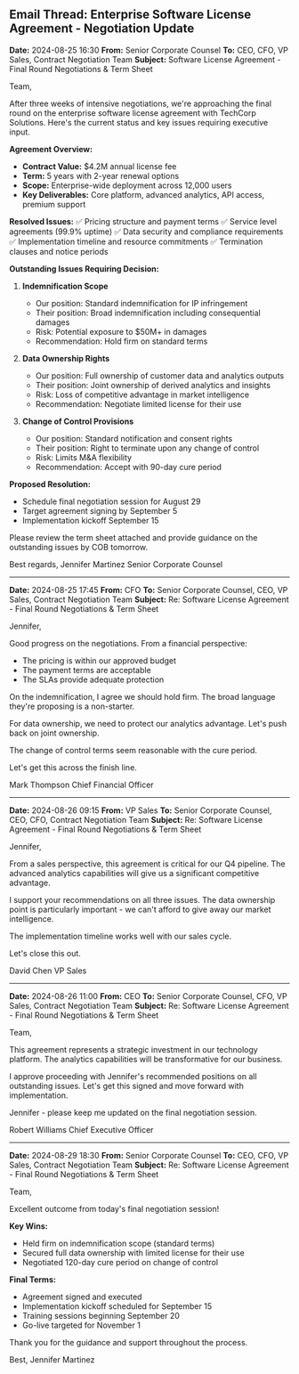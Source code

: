 ## Email Thread: Enterprise Software License Agreement - Negotiation Update

**Date:** 2024-08-25 16:30
**From:** Senior Corporate Counsel
**To:** CEO, CFO, VP Sales, Contract Negotiation Team
**Subject:** Software License Agreement - Final Round Negotiations & Term Sheet

Team,

After three weeks of intensive negotiations, we're approaching the final round on the enterprise software license agreement with TechCorp Solutions. Here's the current status and key issues requiring executive input.

**Agreement Overview:**
- **Contract Value:** $4.2M annual license fee
- **Term:** 5 years with 2-year renewal options
- **Scope:** Enterprise-wide deployment across 12,000 users
- **Key Deliverables:** Core platform, advanced analytics, API access, premium support

**Resolved Issues:**
✅ Pricing structure and payment terms
✅ Service level agreements (99.9% uptime)
✅ Data security and compliance requirements
✅ Implementation timeline and resource commitments
✅ Termination clauses and notice periods

**Outstanding Issues Requiring Decision:**

1. **Indemnification Scope**
   - Our position: Standard indemnification for IP infringement
   - Their position: Broad indemnification including consequential damages
   - Risk: Potential exposure to $50M+ in damages
   - Recommendation: Hold firm on standard terms

2. **Data Ownership Rights**
   - Our position: Full ownership of customer data and analytics outputs
   - Their position: Joint ownership of derived analytics and insights
   - Risk: Loss of competitive advantage in market intelligence
   - Recommendation: Negotiate limited license for their use

3. **Change of Control Provisions**
   - Our position: Standard notification and consent rights
   - Their position: Right to terminate upon any change of control
   - Risk: Limits M&A flexibility
   - Recommendation: Accept with 90-day cure period

**Proposed Resolution:**
- Schedule final negotiation session for August 29
- Target agreement signing by September 5
- Implementation kickoff September 15

Please review the term sheet attached and provide guidance on the outstanding issues by COB tomorrow.

Best regards,
Jennifer Martinez
Senior Corporate Counsel

---

**Date:** 2024-08-25 17:45
**From:** CFO
**To:** Senior Corporate Counsel, CEO, VP Sales, Contract Negotiation Team
**Subject:** Re: Software License Agreement - Final Round Negotiations & Term Sheet

Jennifer,

Good progress on the negotiations. From a financial perspective:

- The pricing is within our approved budget
- The payment terms are acceptable
- The SLAs provide adequate protection

On the indemnification, I agree we should hold firm. The broad language they're proposing is a non-starter.

For data ownership, we need to protect our analytics advantage. Let's push back on joint ownership.

The change of control terms seem reasonable with the cure period.

Let's get this across the finish line.

Mark Thompson
Chief Financial Officer

---

**Date:** 2024-08-26 09:15
**From:** VP Sales
**To:** Senior Corporate Counsel, CEO, CFO, Contract Negotiation Team
**Subject:** Re: Software License Agreement - Final Round Negotiations & Term Sheet

Jennifer,

From a sales perspective, this agreement is critical for our Q4 pipeline. The advanced analytics capabilities will give us a significant competitive advantage.

I support your recommendations on all three issues. The data ownership point is particularly important - we can't afford to give away our market intelligence.

The implementation timeline works well with our sales cycle.

Let's close this out.

David Chen
VP Sales

---

**Date:** 2024-08-26 11:00
**From:** CEO
**To:** Senior Corporate Counsel, CFO, VP Sales, Contract Negotiation Team
**Subject:** Re: Software License Agreement - Final Round Negotiations & Term Sheet

Team,

This agreement represents a strategic investment in our technology platform. The analytics capabilities will be transformative for our business.

I approve proceeding with Jennifer's recommended positions on all outstanding issues. Let's get this signed and move forward with implementation.

Jennifer - please keep me updated on the final negotiation session.

Robert Williams
Chief Executive Officer

---

**Date:** 2024-08-29 18:30
**From:** Senior Corporate Counsel
**To:** CEO, CFO, VP Sales, Contract Negotiation Team
**Subject:** Re: Software License Agreement - Final Round Negotiations & Term Sheet

Team,

Excellent outcome from today's final negotiation session!

**Key Wins:**
- Held firm on indemnification scope (standard terms)
- Secured full data ownership with limited license for their use
- Negotiated 120-day cure period on change of control

**Final Terms:**
- Agreement signed and executed
- Implementation kickoff scheduled for September 15
- Training sessions beginning September 20
- Go-live targeted for November 1

Thank you for the guidance and support throughout the process.

Best,
Jennifer Martinez
